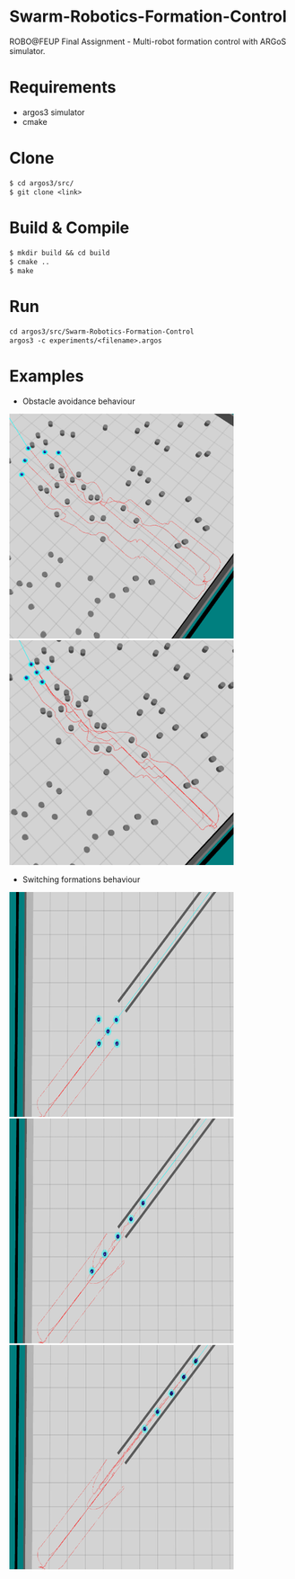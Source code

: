 # Swarm-Robotics-Formation-Control
ROBO@FEUP Final Assignment - Multi-robot formation control with ARGoS simulator.

# Requirements
- argos3 simulator
- cmake

# Clone
```shell
$ cd argos3/src/
$ git clone <link>
```

# Build & Compile
```shell
$ mkdir build && cd build
$ cmake ..
$ make
```

# Run 
```shell
cd argos3/src/Swarm-Robotics-Formation-Control
argos3 -c experiments/<filename>.argos
```

# Examples
- Obstacle avoidance behaviour
<img src="https://github.com/avrocha/Swarm-Robotics-Formation-Control/blob/main/images/test_3_c_3_cut.png" width="400" height="400">
<img src="https://github.com/avrocha/Swarm-Robotics-Formation-Control/blob/main/images/test_3_2_cut.png" width="400" height="400">

- Switching formations behaviour
<img src="https://github.com/avrocha/Swarm-Robotics-Formation-Control/blob/main/images/tunel_1.png" width="400" height="400">
<img src="https://github.com/avrocha/Swarm-Robotics-Formation-Control/blob/main/images/tunel_2.png" width="400" height="400">
<img src="https://github.com/avrocha/Swarm-Robotics-Formation-Control/blob/main/images/tunel_3.png" width="400" height="400">
